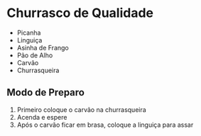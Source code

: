 # Churrasco de Qualidade
 - Picanha
 - Linguiça
 - Asinha de Frango
 - Pão de Alho
 - Carvão
 - Churrasqueira

## Modo de Preparo
1. Primeiro coloque o carvão na churrasqueira
2. Acenda e espere
3. Após o carvão ficar em brasa, coloque a linguiça para assar